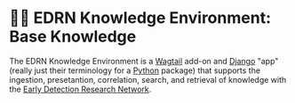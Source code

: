 # 💁‍♀️ EDRN Knowledge Environment: Base Knowledge

The EDRN Knowledge Environment is a [Wagtail](https://wagtail.io/) add-on and [Django](https://www.djangoproject.com/) "app" (really just their terminology for a [Python](https://www.python.org/) package) that supports the ingestion, presetantion, correlation, search, and retrieval of knowledge with the [Early Detection Research Network](https://edrn.nci.nih.gov/).
